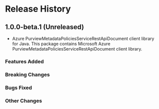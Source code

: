 # Release History

## 1.0.0-beta.1 (Unreleased)

- Azure PurviewMetadataPoliciesServiceRestApiDocument client library for Java. This package contains Microsoft Azure PurviewMetadataPoliciesServiceRestApiDocument client library.

### Features Added

### Breaking Changes

### Bugs Fixed

### Other Changes
